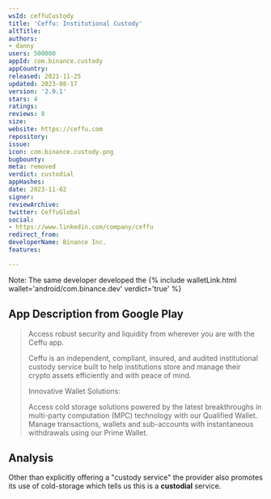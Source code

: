 ```yaml
---
wsId: ceffuCustody
title: 'Ceffu: Institutional Custody'
altTitle: 
authors:
- danny
users: 500000
appId: com.binance.custody
appCountry: 
released: 2021-11-25
updated: 2023-08-17
version: '2.9.1'
stars: 4
ratings: 
reviews: 8
size: 
website: https://ceffu.com
repository: 
issue: 
icon: com.binance.custody.png
bugbounty: 
meta: removed
verdict: custodial
appHashes: 
date: 2023-11-02
signer: 
reviewArchive: 
twitter: CeffuGlobal
social:
- https://www.linkedin.com/company/ceffu
redirect_from: 
developerName: Binance Inc.
features: 

---
```


Note: The same developer developed the {% include walletLink.html wallet='android/com.binance.dev' verdict='true' %}

## App Description from Google Play

> Access robust security and liquidity from wherever you are with the Ceffu app.
>
> Ceffu is an independent, compliant, insured, and audited institutional custody service built to help institutions store and manage their crypto assets efficiently and with peace of mind.
>
> Innovative Wallet Solutions:
>
> Access cold storage solutions powered by the latest breakthroughs in multi-party computation (MPC) technology with our Qualified Wallet. Manage transactions, wallets and sub-accounts with instantaneous withdrawals using our Prime Wallet.

## Analysis 

Other than explicitly offering a "custody service" the provider also promotes its use of cold-storage which tells us this is a **custodial** service.